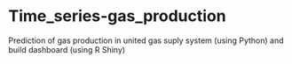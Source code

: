 # Time_series-gas_production
Prediction of gas production in united gas suply system (using Python) and build dashboard (using R Shiny)
